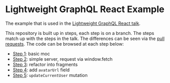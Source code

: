 Lightweight GraphQL React Example
=================================

The example that is used in the [Lightweight GraphQL React
talk](https://www.graphql-training.com/lightweight-graphql-react/).

This repository is built up in steps, each step is on a branch. The steps match
up with the steps in the talk. The differences can be seen via the [pull
requests](https://github.com/GraphQLTraining/lightweight-graphql-example/pulls).
The code can be browsed at each step below:

- [Step 1][step1]: basic moc
- [Step 2][step2]: simple server, request via window.fetch
- [Step 3][step3]: refactor into fragments
- [Step 4][step4]: add `avatarUrl` field
- [Step 5][step5]: `updateCurrentUser` mutation

[step1]: https://github.com/GraphQLTraining/lightweight-graphql-example/tree/step1
[step2]: https://github.com/GraphQLTraining/lightweight-graphql-example/tree/step2
[step3]: https://github.com/GraphQLTraining/lightweight-graphql-example/tree/step3
[step4]: https://github.com/GraphQLTraining/lightweight-graphql-example/tree/step4
[step5]: https://github.com/GraphQLTraining/lightweight-graphql-example/tree/step5
